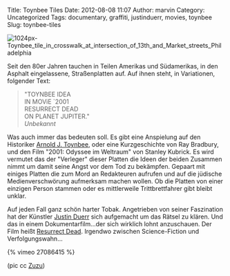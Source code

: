 Title: Toynbee Tiles
Date: 2012-08-08 11:07
Author: marvin
Category: Uncategorized
Tags: documentary, graffiti, justinduerr, movies, toynbee
Slug: toynbee-tiles

![1024px-Toynbee_tile_in_crosswalk_at_intersection_of_13th_and_Market_streets_Philadelphia]({filename}/images/1024px-Toynbee_tile_in_crosswalk_at_intersection_of_13th_and_Market_streets_Philadelphia.jpeg)

Seit den 80er Jahren tauchen in Teilen Amerikas und Südamerikas, in den
Asphalt eingelassene, Straßenplatten auf. Auf ihnen steht, in
Variationen, folgender Text:

> "TOYNBEE IDEA  
>  IN MOViE \`2001  
>  RESURRECT DEAD  
>  ON PLANET JUPITER."  
>  <cite>Unbekannt</cite>

Was auch immer das bedeuten soll. Es gibt eine Anspielung auf den
Historiker [Arnold J.
Toynbee](http://en.wikipedia.org/wiki/Arnold_J._Toynbee), oder eine
Kurzgeschichte von Ray Bradbury, und den Film "2001: Odyssee im
Weltraum" von Stanley Kubrick. Es wird vermutet das der "Verleger"
dieser Platten die Ideen der beiden Zusammen nimmt um damit seine Angst
vor dem Tod zu bekämpfen. Gepaart mit einiges Platten die zum Mord an
Redakteuren aufrufen und auf die jüdische Medienverschwörung aufmerksam
machen wollen. Ob die Platten von einer einzigen Person stammen oder es
mittlerweile Trittbrettfahrer gibt bleibt unklar.

Auf jeden Fall ganz schön harter Tobak. Angetrieben von seiner
Faszination hat der Künstler [Justin
Duerr](http://en.wikipedia.org/wiki/Justin_Duerr) sich aufgemacht um das
Rätsel zu klären. Und das in einem Dokumentarfilm...der sich wirklich
lohnt anzuschauen. Der Film heißt [Resurrect
Dead](http://www.resurrectdead.com/). Irgendwo zwischen Science-Fiction
und Verfolgungswahn...

{% vimeo 27086415 %}

(pic cc
[Zuzu](http://it.wikipedia.org/wiki/File:Toynbee_tile_in_crosswalk_at_intersection_of_13th_and_Market_streets_Philadelphia.jpeg))

